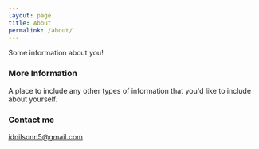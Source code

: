 ```yaml
---
layout: page
title: About
permalink: /about/
---
```


Some information about you!

### More Information

A place to include any other types of information that you'd like to include about yourself.

### Contact me

[idnilsonn5@gmail.com](mailto:idnilsonn5@gmail.com)
